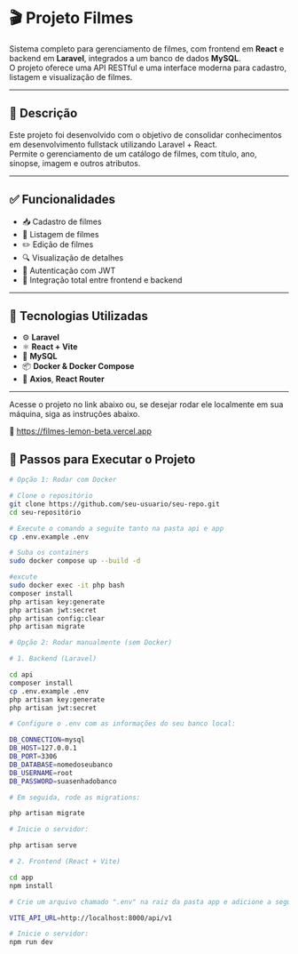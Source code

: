 # 🎬 Projeto Filmes

Sistema completo para gerenciamento de filmes, com frontend em **React** e backend em **Laravel**, integrados a um banco de dados **MySQL**.  
O projeto oferece uma API RESTful e uma interface moderna para cadastro, listagem e visualização de filmes.

---

## 📌 Descrição

Este projeto foi desenvolvido com o objetivo de consolidar conhecimentos em desenvolvimento fullstack utilizando Laravel + React.  
Permite o gerenciamento de um catálogo de filmes, com título, ano, sinopse, imagem e outros atributos.

---

## ✅ Funcionalidades

- 📥 Cadastro de filmes
- 📃 Listagem de filmes
- ✏️ Edição de filmes
- 🔍 Visualização de detalhes
- 🔐 Autenticação com JWT
- 🧩 Integração total entre frontend e backend

---

## 🧰 Tecnologias Utilizadas

- ⚙️ **Laravel**
- ⚛️ **React + Vite**
- 🐬 **MySQL**
- 📦 **Docker & Docker Compose**
- 🧪 **Axios**, **React Router**

---

Acesse o projeto no link abaixo ou, se desejar rodar ele localmente em sua máquina, siga as instruções abaixo.

🔗 https://filmes-lemon-beta.vercel.app

## 🚀 Passos para Executar o Projeto

```bash
# Opção 1: Rodar com Docker

# Clone o repositório
git clone https://github.com/seu-usuario/seu-repo.git
cd seu-repositório

# Execute o comando a seguite tanto na pasta api e app
cp .env.example .env

# Suba os containers
sudo docker compose up --build -d

#excute
sudo docker exec -it php bash
composer install
php artisan key:generate
php artisan jwt:secret
php artisan config:clear
php artisan migrate

# Opção 2: Rodar manualmente (sem Docker)

# 1. Backend (Laravel)

cd api
composer install
cp .env.example .env
php artisan key:generate
php artisan jwt:secret

# Configure o .env com as informações do seu banco local:

DB_CONNECTION=mysql
DB_HOST=127.0.0.1
DB_PORT=3306
DB_DATABASE=nomedoseubanco
DB_USERNAME=root
DB_PASSWORD=suasenhadobanco

# Em seguida, rode as migrations:

php artisan migrate

# Inicie o servidor:

php artisan serve

# 2. Frontend (React + Vite)

cd app
npm install

# Crie um arquivo chamado ".env" na raiz da pasta app e adicione a seguinte linha:

VITE_API_URL=http://localhost:8000/api/v1

# Inicie o servidor:
npm run dev
